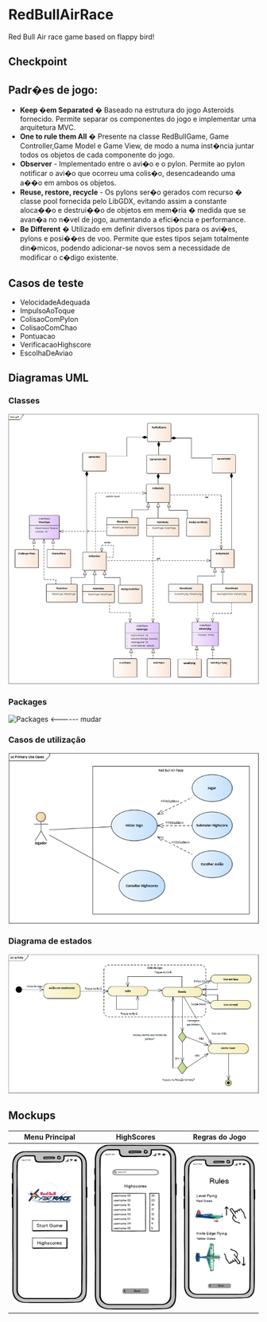 # RedBullAirRace
Red Bull Air race game based on flappy bird!

## Checkpoint
## Padr�es de jogo:
* **Keep �em Separated** � Baseado na estrutura do jogo Asteroids fornecido. Permite separar os componentes do jogo e implementar uma arquitetura MVC. <return>
* **One to rule them All** � Presente na classe RedBullGame, Game Controller,Game Model e Game View, de modo a numa inst�ncia juntar todos os objetos de cada componente do jogo.<return>
* **Observer** - Implementado entre o avi�o e o pylon. Permite ao pylon notificar o avi�o que ocorreu uma colis�o, desencadeando uma a��o em ambos os objetos.<return>
* **Reuse, restore, recycle** -  Os pylons ser�o gerados com recurso � classe pool fornecida pelo LibGDX, evitando assim a constante aloca��o e destrui��o de objetos em mem�ria � medida que se avan�a no n�vel de jogo, aumentando a efici�ncia e performance.<return>
* **Be Different** � Utilizado em definir diversos tipos para os avi�es, pylons e posi��es de voo. Permite que estes tipos sejam totalmente din�micos, podendo adicionar-se novos sem a necessidade de modificar o c�digo existente.<return>

## Casos de teste
* VelocidadeAdequada
* ImpulsoAoToque
* ColisaoComPylon
* ColisaoComChao
* Pontuacao
* VerificacaoHighscore
* EscolhaDeAviao

## Diagramas UML

### Classes
![Classes](/images/UML.bmp)

### Packages
![Packages](/images/packages.bmp) <------ mudar

### Casos de utilização
![casos](/images/use_case.bmp)

### Diagrama de estados
![estados](/images/state.bmp)

## Mockups


Menu Principal | HighScores | Regras do Jogo
---------------|------------|---------------
![menu_principal](/images/main_menu.png)|![highscores](/images/highscores.png)|![Regras](/images/rules.png)
